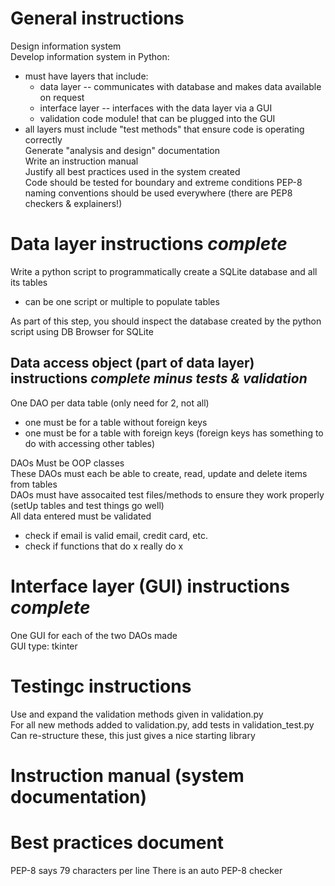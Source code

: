 # General instructions
Design information system  
Develop information system in Python:  
- must have layers that include:  
    - data layer -- communicates with database and makes data available on request  
    - interface layer -- interfaces with the data layer via a GUI  
    - validation code module! that can be plugged into the GUI  
- all layers must include "test methods" that ensure code is operating correctly  
Generate "analysis and design" documentation  
Write an instruction manual  
Justify all best practices used in the system created  
Code should be tested for boundary and extreme conditions
PEP-8 naming conventions should be used everywhere (there are PEP8 checkers & explainers!)  

# Data layer instructions *complete*
Write a python script to programmatically create a SQLite database and all its tables  
- can be one script or multiple to populate tables

As part of this step, you should inspect the database created by the python script using DB Browser for SQLite  

## Data access object (part of data layer) instructions *complete minus tests & validation*
One DAO per data table (only need for 2, not all)  
- one must be for a table without foreign keys  
- one must be for a table with foreign keys (foreign keys has something to do with accessing other tables)  

DAOs Must be OOP classes  
These DAOs must each be able to create, read, update and delete items from tables  
DAOs must have assocaited test files/methods to ensure they work properly (setUp tables and test things go well)  
All data entered must be validated  
- check if email is valid email, credit card, etc.
- check if functions that do x really do x

# Interface layer (GUI) instructions *complete*
One GUI for each of the two DAOs made  
GUI type: tkinter  

# Testingc instructions
Use and expand the validation methods given in validation.py  
For all new methods added to validation.py, add tests in validation_test.py  
Can re-structure these, this just gives a nice starting library  

# Instruction manual (system documentation)

# Best practices document  
PEP-8 says 79 characters per line
There is an auto PEP-8 checker